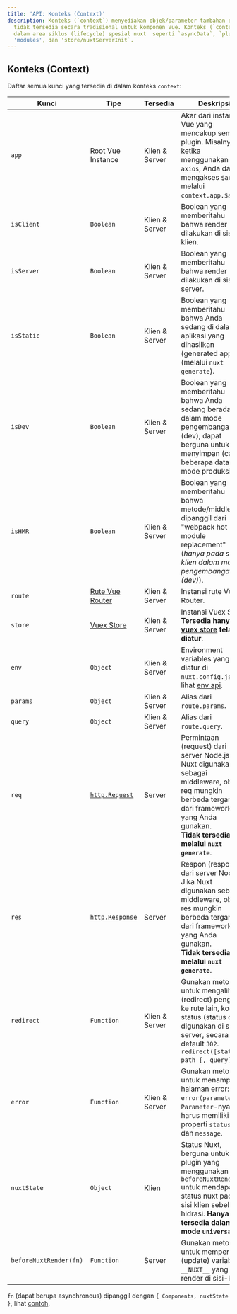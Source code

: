 ```yaml
---
title: 'API: Konteks (Context)'
description: Konteks (`context`) menyediakan objek/parameter tambahan dari Nuxt yang
  tidak tersedia secara tradisional untuk komponen Vue. Konteks (`context`) tersedia
  dalam area siklus (lifecycle) spesial nuxt  seperti `asyncData`, `plugins`, 'middlewares',
  'modules', dan 'store/nuxtServerInit`.
---
```


## Konteks (Context)

Daftar semua kunci yang tersedia di dalam konteks `context`:

Kunci | Tipe | Tersedia | Deskripsi
--- | --- | --- | ---
`app` | Root Vue Instance | Klien & Server | Akar dari instansi Vue yang mencakup semua plugin. Misalnya, ketika menggunakan `axios`, Anda dapat mengakses `$axios` melalui `context.app.$axios`.
`isClient` | `Boolean` | Klien & Server | Boolean yang memberitahu bahwa render dilakukan di sisi-klien.
`isServer` | `Boolean` | Klien & Server | Boolean yang memberitahu bahwa render dilakukan di sisi-server.
`isStatic` | `Boolean` | Klien & Server | Boolean yang memberitahu bahwa Anda sedang di dalam aplikasi yang dihasilkan (generated app) (melalui `nuxt generate`).
`isDev` | `Boolean` | Klien & Server | Boolean yang memberitahu bahwa Anda sedang berada di dalam mode pengembangan (dev), dapat berguna untuk menyimpan (cache) beberapa data pada mode produksi.
`isHMR` | `Boolean` | Klien & Server | Boolean yang memberitahu bahwa metode/middleware dipanggil dari "webpack hot module replacement" (*hanya pada sisi-klien dalam mode pengembangan (dev)*).
`route` | [Rute Vue Router](https://router.vuejs.org/en/api/route-object.html) | Klien & Server | Instansi rute Vue Router.
`store` | [Vuex Store](https://vuex.vuejs.org/en/api.html#vuexstore-instance-properties) | Klien & Server | Instansi Vuex Store. **Tersedia hanya jika [vuex store](/guide/vuex-store) telah diatur**.
`env` | `Object` | Klien & Server | Environment variables yang diatur di `nuxt.config.js`, lihat [env api](/api/configuration-env).
`params` | `Object` | Klien & Server | Alias dari `route.params`.
`query` | `Object` | Klien & Server | Alias dari `route.query`.
`req` | [`http.Request`](https://nodejs.org/api/http.html#http_class_http_incomingmessage) | Server | Permintaan (request) dari server Node.js. Jika Nuxt digunakan sebagai middleware, objek req mungkin berbeda tergantung dari framework yang Anda gunakan. <br>**Tidak tersedia melalui `nuxt generate`**.
`res` | [`http.Response`](https://nodejs.org/api/http.html#http_class_http_serverresponse) | Server | Respon (response) dari server Node.js. Jika Nuxt digunakan sebagai middleware, objek res mungkin berbeda tergantung dari framework yang Anda gunakan.<br>**Tidak tersedia melalui `nuxt generate`**.
`redirect` | `Function` | Klien & Server | Gunakan metode ini untuk mengalihkan (redirect) pengguna ke rute lain, kode status (status code) digunakan di sisi-server, secara default `302`. `redirect([status,] path [, query])`.
`error` | `Function` | Klien & Server | Gunakan metode ini untuk menampilkan halaman error: `error(parameter)`. `Parameter`-nya harus memiliki properti `statusCode` dan `message`.
`nuxtState` | `Object` | Klien | Status Nuxt, berguna untuk plugin yang menggunakan `beforeNuxtRender` untuk mendapatkan status nuxt pada sisi klien sebelum hidrasi. **Hanya tersedia dalam mode `universal`**.
`beforeNuxtRender(fn)` | `Function` | Server | Gunakan metode ini untuk memperbarui (update) variabel `__NUXT__` yang di-render di sisi-klien,
 `fn` (dapat berupa asynchronous) dipanggil dengan `{ Components, nuxtState }`, lihat [contoh](https://github.com/nuxt/nuxt.js/blob/cf6b0df45f678c5ac35535d49710c606ab34787d/test/fixtures/basic/pages/special-state.vue).
